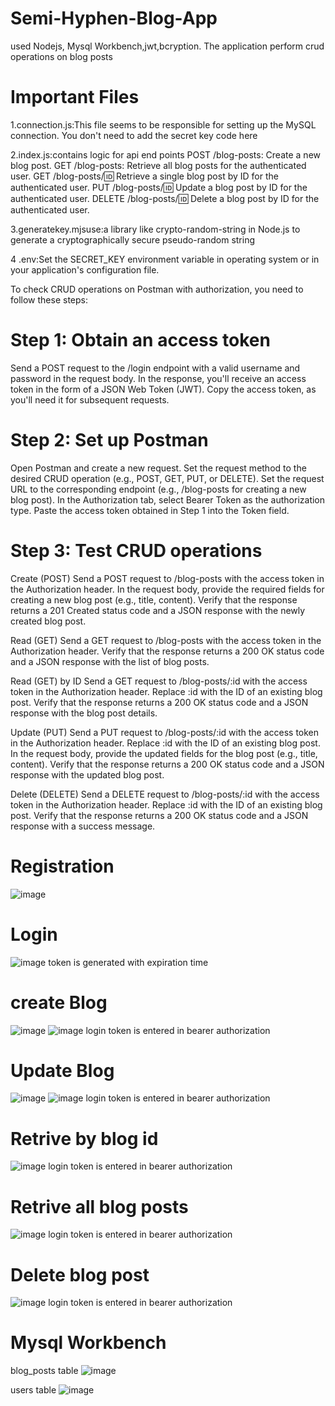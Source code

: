# Semi-Hyphen-Blog-App
used Nodejs, Mysql Workbench,jwt,bcryption. The application perform crud operations on blog posts

# Important Files 
1.connection.js:This file seems to be responsible for setting up the MySQL connection. You don't need to add the secret key code here

2.index.js:contains logic for api end points 
POST /blog-posts: Create a new blog post.
GET /blog-posts: Retrieve all blog posts for the authenticated user.
GET /blog-posts/:id: Retrieve a single blog post by ID for the authenticated user.
PUT /blog-posts/:id: Update a blog post by ID for the authenticated user.
DELETE /blog-posts/:id: Delete a blog post by ID for the authenticated user.

3.generatekey.mjsuse:a library like crypto-random-string in Node.js to generate a cryptographically secure pseudo-random string

4 .env:Set the SECRET_KEY environment variable in operating system or in your application's configuration file.

To check CRUD operations on Postman with authorization, you need to follow these steps:

# Step 1: Obtain an access token

Send a POST request to the /login endpoint with a valid username and password in the request body.
In the response, you'll receive an access token in the form of a JSON Web Token (JWT).
Copy the access token, as you'll need it for subsequent requests.
# Step 2: Set up Postman

Open Postman and create a new request.
Set the request method to the desired CRUD operation (e.g., POST, GET, PUT, or DELETE).
Set the request URL to the corresponding endpoint (e.g., /blog-posts for creating a new blog post).
In the Authorization tab, select Bearer Token as the authorization type.
Paste the access token obtained in Step 1 into the Token field.
# Step 3: Test CRUD operations

Create (POST)
Send a POST request to /blog-posts with the access token in the Authorization header.
In the request body, provide the required fields for creating a new blog post (e.g., title, content).
Verify that the response returns a 201 Created status code and a JSON response with the newly created blog post.

Read (GET)
Send a GET request to /blog-posts with the access token in the Authorization header.
Verify that the response returns a 200 OK status code and a JSON response with the list of blog posts.

Read (GET) by ID
Send a GET request to /blog-posts/:id with the access token in the Authorization header.
Replace :id with the ID of an existing blog post.
Verify that the response returns a 200 OK status code and a JSON response with the blog post details.

Update (PUT)
Send a PUT request to /blog-posts/:id with the access token in the Authorization header.
Replace :id with the ID of an existing blog post.
In the request body, provide the updated fields for the blog post (e.g., title, content).
Verify that the response returns a 200 OK status code and a JSON response with the updated blog post.

Delete (DELETE)
Send a DELETE request to /blog-posts/:id with the access token in the Authorization header.
Replace :id with the ID of an existing blog post.
Verify that the response returns a 200 OK status code and a JSON response with a success message.

# Registration
![image](https://github.com/naina1905/Semi-Hyphen-Blog-App/assets/149436885/8248bb71-268a-4011-884a-259ebb051036)

# Login
![image](https://github.com/naina1905/Semi-Hyphen-Blog-App/assets/149436885/2db3ea1e-e685-4c22-8c2c-1db012928d0f)
token is generated with expiration time

# create Blog
![image](https://github.com/naina1905/Semi-Hyphen-Blog-App/assets/149436885/b335824c-1778-4ed4-a36a-c527efcecca6)
![image](https://github.com/naina1905/Semi-Hyphen-Blog-App/assets/149436885/03ba1a71-9b19-480d-bedd-59b1c488e07c)
login token is entered in bearer authorization 

# Update Blog
![image](https://github.com/naina1905/Semi-Hyphen-Blog-App/assets/149436885/336980e3-01a1-4eb0-b2c7-3e766b2ca2f9)
![image](https://github.com/naina1905/Semi-Hyphen-Blog-App/assets/149436885/f29159ce-dedc-4e95-b33d-acca31629f46)
login token is entered in bearer authorization

# Retrive by blog id
![image](https://github.com/naina1905/Semi-Hyphen-Blog-App/assets/149436885/f5ed223c-6ffb-4146-983b-bb00a38d12d4)
login token is entered in bearer authorization

# Retrive all blog posts
![image](https://github.com/naina1905/Semi-Hyphen-Blog-App/assets/149436885/ff950e5f-f116-4080-b009-cf7e08d14dc3)
login token is entered in bearer authorization

# Delete blog post
![image](https://github.com/naina1905/Semi-Hyphen-Blog-App/assets/149436885/7f49f6a3-686c-44d9-8542-edc20e3efe8a)
login token is entered in bearer authorization

# Mysql Workbench
blog_posts table
![image](https://github.com/naina1905/Semi-Hyphen-Blog-App/assets/149436885/8934dfa5-0c71-4f4f-a241-9809a1cdc575)

users table
![image](https://github.com/naina1905/Semi-Hyphen-Blog-App/assets/149436885/6f5947c6-ef5e-4f4f-a4eb-3acd08f7690e)





